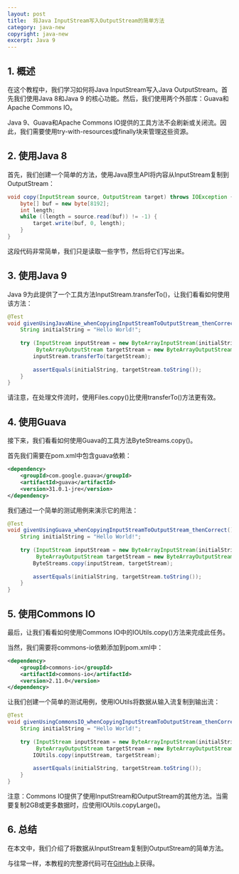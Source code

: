 ```yaml
---
layout: post
title:  将Java InputStream写入OutputStream的简单方法
category: java-new
copyright: java-new
excerpt: Java 9
---
```


## 1. 概述

在这个教程中，我们学习如何将Java InputStream写入Java OutputStream。首先我们使用Java 8和Java 9 的核心功能。然后，我们使用两个外部库：Guava和Apache Commons IO。

Java 9、Guava和Apache Commons IO提供的工具方法不会刷新或关闭流。因此，我们需要使用try-with-resources或finally块来管理这些资源。

## 2. 使用Java 8

首先，我们创建一个简单的方法，使用Java原生API将内容从InputStream复制到OutputStream：

```java
void copy(InputStream source, OutputStream target) throws IOException {
    byte[] buf = new byte[8192];
    int length;
    while ((length = source.read(buf)) != -1) {
        target.write(buf, 0, length);
    }
}
```

这段代码非常简单，我们只是读取一些字节，然后将它们写出来。

## 3. 使用Java 9

Java 9为此提供了一个工具方法InputStream.transferTo()，让我们看看如何使用该方法：

```java
@Test
void givenUsingJavaNine_whenCopyingInputStreamToOutputStream_thenCorrect() throws IOException {
	String initialString = "Hello World!";
    
	try (InputStream inputStream = new ByteArrayInputStream(initialString.getBytes());
		 ByteArrayOutputStream targetStream = new ByteArrayOutputStream()) {
		inputStream.transferTo(targetStream);
        
		assertEquals(initialString, targetStream.toString());
	}
}
```

请注意，在处理文件流时，使用Files.copy()比使用transferTo()方法更有效。

## 4. 使用Guava

接下来，我们看看如何使用Guava的工具方法ByteStreams.copy()。

首先我们需要在pom.xml中包含guava依赖：

```xml
<dependency>
    <groupId>com.google.guava</groupId>
    <artifactId>guava</artifactId>
    <version>31.0.1-jre</version>
</dependency>
```

我们通过一个简单的测试用例来演示它的用法：

```java
@Test
void givenUsingGuava_whenCopyingInputStreamToOutputStream_thenCorrect() throws IOException {
	String initialString = "Hello World!";
    
	try (InputStream inputStream = new ByteArrayInputStream(initialString.getBytes());
		 ByteArrayOutputStream targetStream = new ByteArrayOutputStream()) {
		ByteStreams.copy(inputStream, targetStream);
        
		assertEquals(initialString, targetStream.toString());
	}
}
```

## 5. 使用Commons IO

最后，让我们看看如何使用Commons IO中的IOUtils.copy()方法来完成此任务。

当然，我们需要将commons-io依赖添加到pom.xml中：

```xml
<dependency>
    <groupId>commons-io</groupId>
    <artifactId>commons-io</artifactId>
    <version>2.11.0</version>
</dependency>
```

让我们创建一个简单的测试用例，使用IOUtils将数据从输入流复制到输出流：

```java
@Test
void givenUsingCommonsIO_whenCopyingInputStreamToOutputStream_thenCorrect() throws IOException {
	String initialString = "Hello World!";
    
	try (InputStream inputStream = new ByteArrayInputStream(initialString.getBytes());
		 ByteArrayOutputStream targetStream = new ByteArrayOutputStream()) {
		IOUtils.copy(inputStream, targetStream);
        
		assertEquals(initialString, targetStream.toString());
	}
}
```

注意：Commons IO提供了使用InputStream和OutputStream的其他方法。当需要复制2GB或更多数据时，应使用IOUtils.copyLarge()。

## 6. 总结

在本文中，我们介绍了将数据从InputStream复制到OutputStream的简单方法。

与往常一样，本教程的完整源代码可在[GitHub](https://github.com/tuyucheng7/taketoday-tutorial4j/tree/master/java-core-modules/java-9)上获得。
